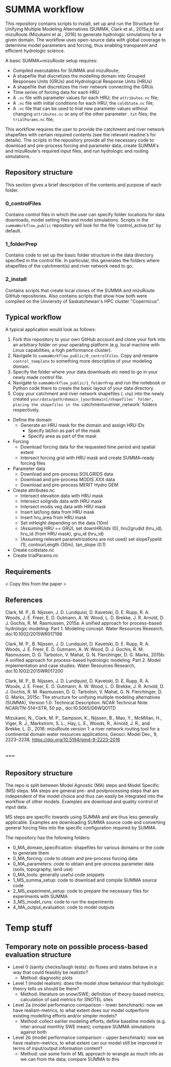 # SUMMA workflow
This repository contains scripts to install, set up and run the Structure for Unifying Multiple Modeling Alternatives (SUMMA, Clark et al., 2015a,b) and mizuRoute (Mizukami et al., 2016) to generate hydrologic simulations for a given domain. The workflow uses open-source data with global coverage to determine model parameters and forcing, thus enabling transparent and efficient hydrologic science.

A basic SUMMA+mizuRoute setup requires:
- Compiled executables for SUMMA and mizuRoute;
- A shapefile that discretizes the modelling domain into Grouped Responses Units (GRUs) and Hydrological Response Units (HRUs)
- A shapefile that discretizes the river network connecting the GRUs
- Time series of forcing data for each HRU
- A `.nc` file with parameter values for each HRU; the `attributes.nc` file;
- A `.nc` file with initial conditions for each HRU; the `coldState.nc` file;
- A `.nc` file that can be used to trial new parameter values without changing `attributes.nc` or any of the other parameter `.txt` files; the `trialParams.nc` file;

This workflow requires the user to provide the catchment and river network shapefiles with certain required contents (see the relevant readme's for details). The scripts in the repository provide all the necessary code to download and pre-process forcing and parameter data, create SUMMA's and mizuRoute's required input files, and run hydrologic and routing simulations. 


## Repository structure
This section gives a brief description of the contents and purpose of each folder.

### 0_controlFiles
Contains control files in which the user can specify folder locations for data downloads, model setting files and model simulations. Scripts in the `summaWorkflow_public` repository will look for the file 'control_active.txt' by default.

### 1_folderPrep
Contains code to set up the basic folder structure in the data directory specified in the control file. In particular, this generates the folders where shapefiles of the catchment(s) and river network need to go.

### 2_install
Contains scripts that create local clones of the SUMMA and mizuRoute GitHub repositories. Also contains scripts that show how both were compiled on the Unviersity of Saskatchewan's HPC cluster "Copernicus".





## Typical workflow
A typical application would look as follows:

1. Fork this repository to your own GitHub account and clone your fork into an arbitrary folder on your operating platform (e.g. local machine with Linux capabilities, a high performance cluster). 
2. Navigate to `summaWorkflow_public/0_controlFiles`. Copy and rename `control_template` to something more descriptive of your modeling domain.
3. Specify the folder where your data downloads etc need to go in your newly made control file.
4. Navigate to `summaWorkflow_public/1_folderPrep` and run the notebook or Python code there to create the basic layout of your data directory.
5. Copy your catchment and river network shapefiles (`.shp`) into the newly created `your/data/path/domain_[yourDomain]/shapefiles' folder, placing the shapefiles in the `catchment` and `river_network` folders respectively.




- Define the domain
	- Generate an HRU mask for the domain and assign HRU IDs
		- Specify lat/lon as part of the mask
		- Specify area as part of the mask
- Forcing
	- Download forcing data for the requested time period and spatial extent
	- Intersect forcing grid with HRU mask and create SUMMA-ready forcing files 
- Parameter data
	- Download and pre-process SOILGRIDS data
	- Download and pre-process MODIS XXX data
	- Download and pre-process MERIT Hydro DEM
- Create attributes.nc
	- Intersect elevation data with HRU mask
	- Intersect soilgrids data with HRU mask
	- Intersect modis veg data with HRU mask
	- Insert lat/long data from HRU mask
	- Insert hru_area from HRU mask
	- Set mHeight depending on the data (10m)
	- (Assuming HRU == GRU), set downHRUidx (0), hru2grudid (hru_id), hru_id (from HRU mask), gru_id (hru_id) 
	- (Assuming relevant parametrizations are not used) set slopeTypeId (1), contourLength (30m), tan_slope (0.1)
- Create coldstate.nc
- Create trialParams.nc


## Requirements
< Copy this from the paper >


## References
Clark, M. P., B. Nijssen, J. D. Lundquist, D. Kavetski, D. E. Rupp, R. A. Woods, J. E. Freer, E. D. Gutmann, A. W. Wood, L. D. Brekke, J. R. Arnold, D. J. Gochis, R. M. Rasmussen, 2015a: A unified approach for process-based hydrologic modeling: Part 1. Modeling concept. Water Resources Research, doi:10.1002/2015WR017198

Clark, M. P., B. Nijssen, J. D. Lundquist, D. Kavetski, D. E. Rupp, R. A. Woods, J. E. Freer, E. D. Gutmann, A. W. Wood, D. J. Gochis, R. M. Rasmussen, D. G. Tarboton, V. Mahat, G. N. Flerchinger, D. G. Marks, 2015b: A unified approach for process-based hydrologic modeling: Part 2. Model implementation and case studies. Water Resources Research, doi:10.1002/2015WR017200

Clark, M. P., B. Nijssen, J. D. Lundquist, D. Kavetski, D. E. Rupp, R. A. Woods, J. E. Freer, E. D. Gutmann, A. W. Wood, L. D. Brekke, J. R. Arnold, D. J. Gochis, R. M. Rasmussen, D. G. Tarboton, V. Mahat, G. N. Flerchinger, D. G. Marks, 2015c: The structure for unifying multiple modeling alternatives (SUMMA), Version 1.0: Technical Description. NCAR Technical Note NCAR/TN-514+STR, 50 pp., doi:10.5065/D6WQ01TD

Mizukami, N., Clark, M. P., Sampson, K., Nijssen, B., Mao, Y., McMillan, H., Viger, R. J., Markstrom, S. L., Hay, L. E., Woods, R., Arnold, J. R., and Brekke, L. D., 2016: mizuRoute version 1: a river network routing tool for a continental domain water resources applications, Geosci. Model Dev., 9, 2223–2238, https://doi.org/10.5194/gmd-9-2223-2016

## --- ##

## Repository structure
The repo is split between Model Agnostic (MA) steps and Model Specific (MS) steps. MA steps are general pre- and postprocessing steps that are independent of the model choice and thus can easily be integrated into the workflow of other models. Examples are download and quality control of input data.

MS steps are specific towards using SUMMA and are thus less generally applicable. Examples are downloading SUMMA source code and converting general forcing files into the specific configuration required by SUMMA.

The repository has the following folders:
- 0_MA_domain_specification: shapefiles for various domains or the code to generate them
- 0_MA_forcing: code to obtain and pre-process forcing data
- 0_MA_parameters: code to obtain and pre-process parameter data (soils, topography, land use)
- 0_MA_tools: generally useful code snippets
- 1_MS_summa_setup: code to download and compile SUMMA source code
- 2_MS_experiment_setup: code to prepare the necessary files for experiments with SUMMA
- 3_MS_model_runs: code to run the experiments
- 4_MA_output_evaluation: code to model outputs



# Temp stuff
## Temporary note on possible process-based evaluation structure
- Level 0 (sanity checks/laugh tests): do fluxes and states behave in a way that could feasibly be realistic?
  - Method: diagnostic plots
- Level 1 (model realism): does the model show behaviour that hydrologic theory tells us should be there?
  - Method: literature on snow/SWE; definition of theory-based metrics; calculation of said metrics for SNOTEL sites
- Level 2a (model performance comparison - lower benchmark): now we have realism-metrics, to what extent does our model outperform existing modelling efforts and/or simpler models?
  - Method: collect earlier modeling efforts; define baseline models (e.g. inter-annual monthly SWE mean); compare SUMMA simulations against both
- Level 2b (model performance comparison - upper benchmark): now we have realism-metrics, to what extent can our model still be improved in terms of input/output information content?
  - Method: use some form of ML approach to wrangle as much info as we can from the data; compare SUMMA to this




